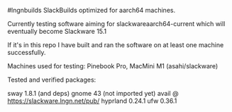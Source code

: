 #lngnbuilds
 SlackBuilds optimized for aarch64 machines.

Currently testing software aiming for slackwareaarch64-current
which will eventually become Slackware 15.1

If it's in this repo I have built and ran the software on at least
one machine successfully.

Machines used for testing: Pinebook Pro, MacMini M1 (asahi/slackware)

Tested and verified packages:

sway 1.8.1 (and deps)
gnome 43 (not imported yet) avail @ https://slackware.lngn.net/pub/
hyprland 0.24.1
ufw 0.36.1
